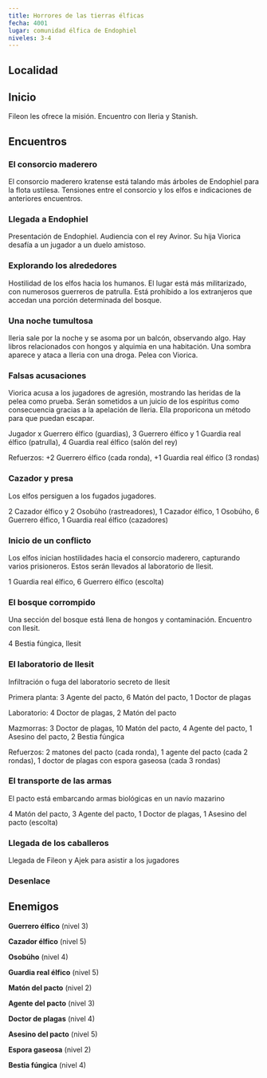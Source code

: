 ```yaml
---
title: Horrores de las tierras élficas
fecha: 4001
lugar: comunidad élfica de Endophiel
niveles: 3-4
---
```


## Localidad

## Inicio

Fileon les ofrece la misión. Encuentro con Ileria y Stanish.

## Encuentros

### El consorcio maderero

El consorcio maderero kratense está talando más árboles de Endophiel para la flota ustilesa. Tensiones entre el consorcio y los elfos e indicaciones de anteriores encuentros.

### Llegada a Endophiel

Presentación de Endophiel. Audiencia con el rey Avinor. Su hija Viorica desafía a un jugador a un duelo amistoso.

### Explorando los alrededores

Hostilidad de los elfos hacia los humanos. El lugar está más militarizado, con numerosos guerreros de patrulla. Está prohibido a los extranjeros que accedan una porción determinada del bosque.

### Una noche tumultosa

Ileria sale por la noche y se asoma por un balcón, observando algo. Hay libros relacionados con hongos y alquimia en una habitación. Una sombra aparece y ataca a Ileria con una droga. Pelea con Viorica.

### Falsas acusaciones

Viorica acusa a los jugadores de agresión, mostrando las heridas de la pelea como prueba. Serán sometidos a un juicio de los espíritus como consecuencia gracias a la apelación de Ileria. Ella proporicona un método para que puedan escapar.

Jugador x Guerrero élfico (guardias), 3 Guerrero élfico y 1 Guardia real élfico (patrulla), 4 Guardia real élfico (salón del rey)

Refuerzos: +2 Guerrero élfico (cada ronda), +1 Guardia real élfico (3 rondas)

### Cazador y presa

Los elfos persiguen a los fugados jugadores.

2 Cazador élfico y 2 Osobúho (rastreadores), 1 Cazador élfico, 1 Osobúho, 6 Guerrero élfico, 1 Guardia real élfico (cazadores) 

### Inicio de un conflicto

Los elfos inician hostilidades hacia el consorcio maderero, capturando varios prisioneros. Estos serán llevados al laboratorio de Ilesit.

1 Guardia real élfico, 6 Guerrero élfico (escolta)

### El bosque corrompido

Una sección del bosque está llena de hongos y contaminación. Encuentro con Ilesit.

4 Bestia fúngica, Ilesit

### El laboratorio de Ilesit

Infiltración o fuga del laboratorio secreto de Ilesit

Primera planta: 3 Agente del pacto, 6 Matón del pacto, 1 Doctor de plagas

Laboratorio: 4 Doctor de plagas, 2 Matón del pacto

Mazmorras: 3 Doctor de plagas, 10 Matón del pacto, 4 Agente del pacto, 1 Asesino del pacto, 2 Bestia fúngica

Refuerzos: 2 matones del pacto (cada ronda), 1 agente del pacto (cada 2 rondas), 1 doctor de plagas con espora gaseosa (cada 3 rondas)

### El transporte de las armas

El pacto está embarcando armas biológicas en un navío mazarino

4 Matón del pacto, 3 Agente del pacto, 1 Doctor de plagas, 1 Asesino del pacto (escolta)

### Llegada de los caballeros

Llegada de Fileon y Ajek para asistir a los jugadores

### Desenlace



## Enemigos

**Guerrero élfico** (nivel 3)

**Cazador élfico** (nivel 5)

**Osobúho** (nivel 4)

**Guardia real élfico** (nivel 5)

**Matón del pacto** (nivel 2)

**Agente del pacto** (nivel 3)

**Doctor de plagas** (nivel 4)

**Asesino del pacto** (nivel 5)

**Espora gaseosa** (nivel 2)

**Bestia fúngica** (nivel 4)